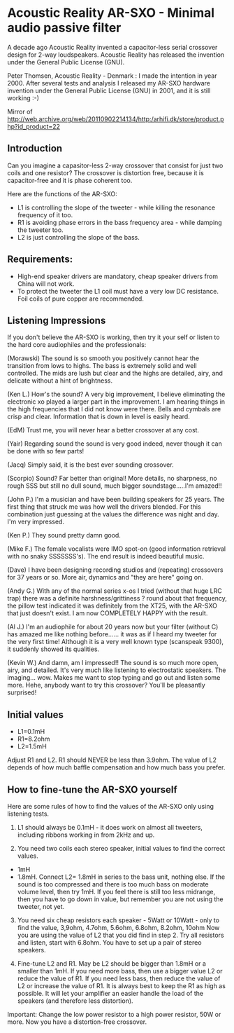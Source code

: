 # Acoustic Reality AR-SXO - Minimal audio passive filter

A decade ago Acoustic Reality invented a capacitor-less serial crossover design for 2-way loudspeakers. Acoustic Reality has released the invention under the General Public License (GNU).

Peter Thomsen,  Acoustic Reality - Denmark : I made the intention in year 2000. After several tests and analysis I released my AR-SXO hardware invention under the General Public License (GNU) in 2001, and it is still working :-)

Mirror of http://web.archive.org/web/20110902214134/http:/arhifi.dk/store/product.php?id_product=22

## Introduction
Can you imagine a capasitor-less 2-way crossover that consist for just two coils and one resistor?
The crossover is distortion free, because it is capacitor-free and it is phase coherent too.

Here are the functions of the AR-SXO:
* L1 is controlling the slope of the tweeter - while killing the resonance frequency of it too.
* R1 is avoiding phase errors in the bass frequency area - while damping the tweeter too.
* L2 is just controlling the slope of the bass. 

## Requirements:
* High-end speaker drivers are mandatory, cheap speaker drivers from China will not work.
* To protect the tweeter the L1 coil must have a very low DC resistance. Foil coils of pure copper are recommended.


## Listening Impressions
If you don't believe the AR-SXO is working, then try it your self or listen to the hard core audiophiles and the professionals:

(Morawski) The sound is so smooth you positively cannot hear the transition from lows to highs. The bass is extremely solid and well controlled. The mids are lush but clear and the highs are detailed, airy, and delicate without a hint of brightness.


(Ken L.) How's the sound? A very big improvement, I believe eliminating the electronic xo played a larger part in the improvement. I am hearing things in the high frequencies that I did not know were there. Bells and cymbals are crisp and clear. Information that is down in level is easily heard.

(EdM) Trust me, you will never hear a better crossover at any cost.

(Yair) Regarding sound the sound is very good indeed, never though it can be done with so few parts!

(Jacq) Simply said, it is the best ever sounding crossover.

(Scorpio) Sound? Far better than original! More details, no sharpness, no rough SSS but still no dull sound, much bigger soundstage.....I'm amazed!!

(John P.) I'm a musician and have been building speakers for 25 years. The first thing that struck me was how well the drivers blended. For this combination just guessing at the values the difference was night and day. I'm very impressed.

(Ken P.) They sound pretty damn good.

(Mike F.) The female vocalists were IMO spot-on (good information retrieval with no snaky SSSSSSS's). The end result is indeed beautiful music.

(Dave) I have been designing recording studios and (repeating) crossovers for 37 years or so. More air, dynamics and "they are here" going on.

(Andy G.) With any of the normal series x-os I tried (without that huge LRC trap) there was a definite harshness/grittiness ? round about that frequency, the pillow test indicated it was definitely from the XT25, with the AR-SXO that just doesn't exist. I am now COMPLETELY HAPPY with the result.

(Al J.) I'm an audiophile for about 20 years now but your filter (without C) has amazed me like nothing before...... it was as if I heard my tweeter for the very first time! Although it is a very well known type (scanspeak 9300), it suddenly showed its qualities.

(Kevin W.) And damn, am I impressed!! The sound is so much more open, airy, and detailed. It's very much like listening to electrostatic speakers. The imaging... wow. Makes me want to stop typing and go out and listen some more. Hehe, anybody want to try this crossover? You'll be pleasantly surprised!

## Initial values
* L1=0.1mH
* R1=8.2ohm
* L2=1.5mH

Adjust R1 and L2.
R1 should NEVER be less than 3.9ohm.
The value of L2 depends of how much baffle compensation and how much bass you prefer.

## How to fine-tune the AR-SXO yourself
 
Here are some rules of how to find the values of the AR-SXO only using listening tests.

1. L1 should always be 0.1mH - it does work on almost all tweeters, including ribbons working in from 2kHz and up.

2. You need two coils each stereo speaker, initial values to find the correct values.
- 1mH
- 1.8mH.
Connect L2= 1.8mH in series to the bass unit, nothing else. If the sound is too compressed and there is too much bass on moderate volume level, then try 1mH. If you feel there is still too less midrange, then you have to go down in value, but remember you are not using the tweeter, not yet.

3. You need six cheap resistors each speaker - 5Watt or 10Watt - only to find the value, 3,9ohm, 4.7ohm, 5.6ohm, 6.8ohm, 8.2ohm, 10ohm Now you are using the value of L2 that you did find in step 2. Try all resistors and listen, start with 6.8ohm. You have to set up a pair of stereo speakers.

4. Fine-tune L2 and R1. May be L2 should be bigger than 1.8mH or a smaller than 1mH. If you need more bass, then use a bigger value L2 or reduce the value of R1. If you need less bass, then reduce the value of L2 or increase the value of R1. It is always best to keep the R1 as high as possible. It will let your amplifier an easier handle the load of the speakers (and therefore less distortion).

Important: Change the low power resistor to a high power resistor, 50W or more. Now you have a distortion-free crossover.
